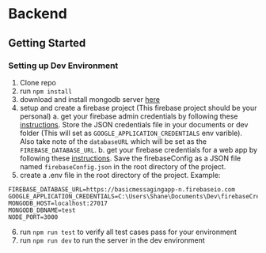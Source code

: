 
# Backend 
## Getting Started
### Setting up Dev Environment
1. Clone repo
2. run `npm install`
3. download and install mongodb server [here]([https://www.mongodb.com/download-center/community](https://www.mongodb.com/download-center/community))
4. setup and create a firebase project (This firebase project should be your personal)
a. get your firebase admin credentials by following these [instructions](https://firebase.google.com/docs/admin/setup#initialize-sdk). Store the JSON credentials file in your documents or dev folder (This will set as `GOOGLE_APPLICATION_CREDENTIALS` env varible). Also take note of the `databaseURL` which will be set as the `FIREBASE_DATABASE_URL`.
b. get your firebase credentials for a web app by following these [instructions](https://firebase.google.com/docs/web/setup#register-app). Save the firebaseConfig as a JSON file named `firebaseConfig.json` in the root directory of the project.
5. create a .env file in the root directory of the project. Example:
```
FIREBASE_DATABASE_URL=https://basicmessagingapp-n.firebaseio.com
GOOGLE_APPLICATION_CREDENTIALS=C:\Users\Shane\Documents\Dev\firebaseCredentials.json
MONGODB_HOST=localhost:27017
MONGODB_DBNAME=test
NODE_PORT=3000
```
6. run `npm run test` to verify all test cases pass for your environment
7. run `npm run dev` to run the server in the dev environment
